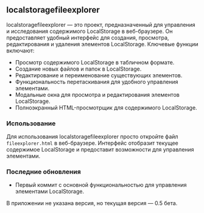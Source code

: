 ## localstoragefileexplorer

localstoragefileexplorer — это проект, предназначенный для управления и исследования содержимого LocalStorage в веб-браузере. Он предоставляет удобный интерфейс для создания, просмотра, редактирования и удаления элементов LocalStorage. Ключевые функции включают:
- Просмотр содержимого LocalStorage в табличном формате.
- Создание новых файлов и папок в LocalStorage.
- Редактирование и переименование существующих элементов.
- Функциональность перетаскивания для удобного управления элементами.
- Модальные окна для просмотра и редактирования элементов LocalStorage.
- Полноэкранный HTML-просмотрщик для содержимого LocalStorage.

### Использование
Для использования localstoragefileexplorer просто откройте файл `fileexplorer.html` в веб-браузере. Интерфейс отобразит текущее содержимое LocalStorage и предоставит возможности для управления элементами.

### Последние обновления
- Первый коммит с основной функциональностью для управления элементами LocalStorage.

В приложении не указана версия, но текущая версия — 0.5 бета.
